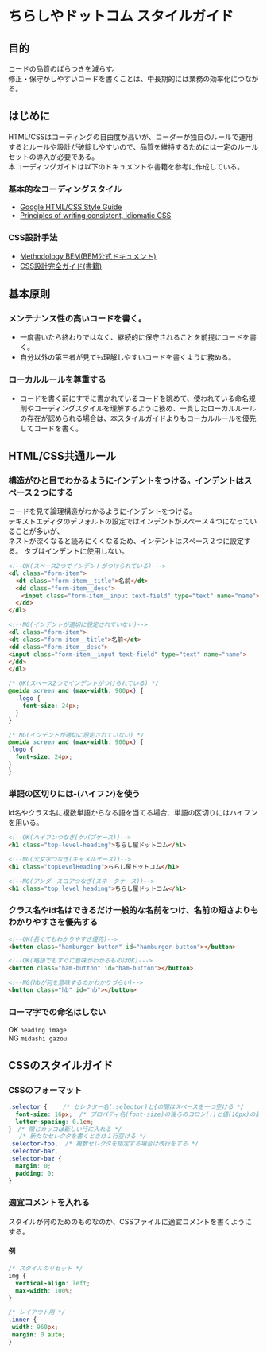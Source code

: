 # ちらしやドットコム スタイルガイド

## 目的
コードの品質のばらつきを減らす。<br>
修正・保守がしやすいコードを書くことは、中長期的には業務の効率化につながる。

## はじめに
HTML/CSSはコーディングの自由度が高いが、コーダーが独自のルールで運用するとルールや設計が破綻しやすいので、品質を維持するためには一定のルールセットの導入が必要である。<br>
本コーディングガイドは以下のドキュメントや書籍を参考に作成している。

### 基本的なコーディングスタイル
- [Google HTML/CSS Style Guide](https://google.github.io/styleguide/htmlcssguide.html)
- [Principles of writing consistent, idiomatic CSS](https://github.com/necolas/idiomatic-css)

### CSS設計手法
- [Methodology BEM(BEM公式ドキュメント)](https://en.bem.info/methodology/quick-start/)
- [CSS設計完全ガイド(書籍)](https://gihyo.jp/book/2020/978-4-297-11173-1)

## 基本原則
### メンテナンス性の高いコードを書く。
- 一度書いたら終わりではなく、継続的に保守されることを前提にコードを書く。
- 自分以外の第三者が見ても理解しやすいコードを書くように務める。

### ローカルルールを尊重する
- コードを書く前にすでに書かれているコードを眺めて、使われている命名規則やコーディングスタイルを理解するように務め、一貫したローカルルールの存在が認められる場合は、本スタイルガイドよりもローカルルールを優先してコードを書く。

## HTML/CSS共通ルール

### 構造がひと目でわかるようにインデントをつける。インデントはスペース２つにする
コードを見て論理構造がわかるようにインデントをつける。<br>
テキストエディタのデフォルトの設定ではインデントがスペース４つになっていることが多いが、  
ネストが深くなると読みにくくなるため、インデントはスペース２つに設定する。
タブはインデントに使用しない。

```html
<!--OK(スペース2つでインデントがつけられている) -->
<dl class="form-item">
  <dt class="form-item__title">名前</dt>
  <dd class="form-item__desc">
　  <input class="form-item__input text-field" type="text" name="name">
  </dd>
</dl>

<!--NG(インデントが適切に設定されていない)-->
<dl class="form-item">
<dt class="form-item__title">名前</dt>
<dd class="form-item__desc">
<input class="form-item__input text-field" type="text" name="name">
</dd>
</dl>
```
```css
/* OK(スペース2つでインデントがつけられている) */
@meida screen and (max-width: 900px) {
  .logo {
    font-size: 24px;
  }
}

/* NG(インデントが適切に設定されていない) */ 
@meida screen and (max-width: 900px) {
.logo {
  font-size: 24px;
}
}
```
### 単語の区切りには-(ハイフン)を使う
id名やクラス名に複数単語からなる語を当てる場合、単語の区切りにはハイフンを用いる。
```html
<!--OK(ハイフンつなぎ(ケバブケース))-->
<h1 class="top-level-heading">ちらし屋ドットコム</h1>

<!--NG(大文字つなぎ(キャメルケース))-->
<h1 class="topLevelHeading">ちらし屋ドットコム</h1>

<!--NG(アンダースコアつなぎ(スネークケース))-->
<h1 class="top_level_heading">ちらし屋ドットコム</h1>
```

### クラス名やid名はできるだけ一般的な名前をつけ、名前の短さよりもわかりやすさを優先する
```html
<!--OK(長くてもわかりやすさ優先)-->
<button class="hamburger-button" id="hamburger-button"></button>

<!--OK(略語でもすぐに意味がわかるものはOK)--->
<button class="ham-button" id="ham-button"></button>

<!--NG(hbが何を意味するのかわかりづらい)-->
<button class="hb" id="hb"></button>
```

### ローマ字での命名はしない

OK `heading image`<br>
NG `midashi gazou`


## CSSのスタイルガイド
### CSSのフォーマット
```css
.selector { 　　/* セレクター名(.selector)と{の間はスペースを一つ空ける */
  font-size: 16px;  /* プロパティ名(font-size)の後ろのコロン(:)と値(16px)の間はスペース１つ空ける */
  letter-spacing: 0.1em;
}　/* 閉じカッコは新しい行に入れる */
   /* 新たなセレクタを書くときは１行空ける */
.selector-foo,  /* 複数セレクタを指定する場合は改行をする */
.selector-bar,
.selector-baz {　
  margin: 0; 
  padding: 0;
}
```

### 適宜コメントを入れる
スタイルが何のためのものなのか、CSSファイルに適宜コメントを書くようにする。

#### 例
```css
/* スタイルのリセット */
img {
  vertical-align: left;
  max-width: 100%;
}

/* レイアウト用 */
.inner {
 width: 960px;
 margin: 0 auto;
}
```
